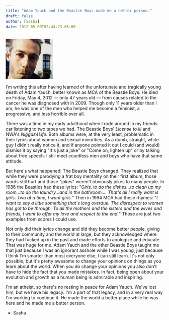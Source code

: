 ```yaml
---
title: "Adam Yauch and the Beastie Boys made me a better person."
draft: false
author: [Sasha]
date: 2012-05-09T08:44:23-05:00
---
```


![](/uploads/2012/05/111112315776840448_NMRcrtMh_b1-150x127.jpg)

I’m writing this after having learned of the unfortunate and tragically young death of Adam Yauch, better known as MCA of the Beastie Boys. He died on Friday, May 4, 2012 — only 47 years old — from causes related to the cancer he was diagnosed with in 2009. Though only 11 years older than I am, he was one of the men who helped me become a feminist, a progressive, and less horrible over all.

There was a time in my early adulthood when I rode around in my friends car listening to two tapes we had. The Beastie Boys' _License to Ill_ and NWA's _Niggaz4Life_. Both albums were, at the very least, problematic in their lyrics about women and sexual minorities. As a dumb, straight, white guy I didn't really notice it, and if anyone pointed it out I could (and would) dismiss it by saying "It's just a joke" or "Come on, lighten up" or by talking about free speech. I still meet countless men and boys who have that same attitude.

But here's what happened: The Beastie Boys changed. They realized that while they were parodying a frat boy mentality on their first album, those words still hurt and those "jokes" weren't obviously jokes to many people. In 1986 the Beasties had these lyrics: "_Girls, to do the dishes...to clean up my room...to do the laundry...and in the bathroom.... That's all I really want is girls. Two at a time, I want girls._" Then in 1994 MCA had these rhymes: "_I want to say a little something that's long overdue. The disrespect to women has got to be through. To all the mothers and the sisters and the wives and friends, I want to offer my love and respect to the end._" Those are just two examples from scores I could use.

Not only did their lyrics change and did they become better people, giving to their community and the world at large, but they acknowledged where they had fucked up in the past and made efforts to apologize and educate. That was huge for me. Adam Yauch and the other Beastie Boys taught me that just because I was an ignorant asshole while I was young, just because I think I'm smarter than most everyone else, I can still learn. It's not only possible, but it's pretty  awesome to change your opinions on things as you learn about the world. When you do change your opinions you also don't have to hide the fact that you made mistakes. In fact, being open about your evolution and growth as a human being is admirable and inspiring.

I'm an atheist, so there's no resting in peace for Adam Yauch. We've lost him, but we have his legacy. I'm a part of that legacy, and in a very real way I'm working to continue it. He made the world a better place while he was here and he made me a better person.

- Sasha